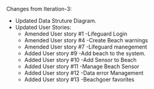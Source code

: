 Changes from Iteration-3:
- Updated Data Struture Diagram.
- Updated User Stories:
    - Amended User story #1 -Lifeguard Login
    - Amended User story #4 -Create Beach warnings
    - Amended User story #7 -Lifeguard manegement
    - Added User story #9 -Add beach to the system.
    - Added User story #10 -Add Sensor to Beach
    - Added User story #11 -Manage Beach Sensor
    - Added User story #12 -Data error Management
    - Added User story #13 -Beachgoer favorites 
